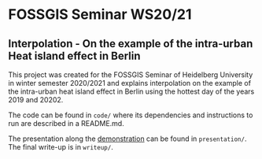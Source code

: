 # FOSSGIS Seminar WS20/21
## Interpolation - On the example of the intra-urban Heat island effect in Berlin
This project was created for the FOSSGIS Seminar of Heidelberg University in winter semester 2020/2021 and explains interpolation on the example of the intra-urban heat island effect in Berlin using the hottest day of the years 2019 and 20202.

The code can be found in `code/` where its dependencies and instructions to run are described in a README.md.

The presentation along the [demonstration](https://github.com/hnzlmnn/fossgis-project/tree/master/presentation/demo) can be found in `presentation/`. The final write-up is in `writeup/`.